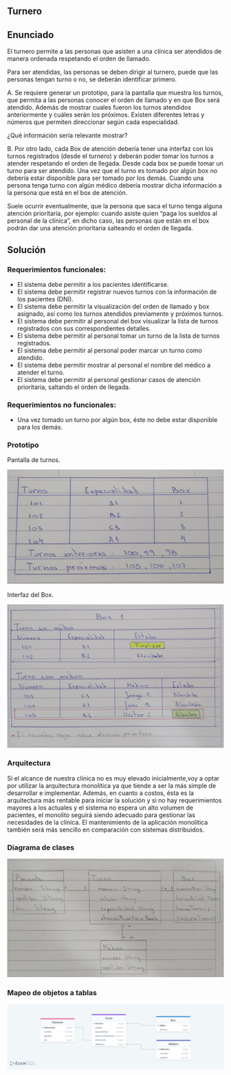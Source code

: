## Turnero

## Enunciado

El turnero permite a las personas que asisten a una clínica ser atendidos de manera ordenada respetando el orden de llamado.

Para ser atendidas, las personas se deben dirigir al turnero, puede que las personas tengan turno o no, se deberán identificar primero.

A. Se requiere generar un prototipo, para la pantalla que muestra los turnos, que permita a las personas conocer el orden de llamado y en que Box será atendido. Además de mostrar cuales fueron los turnos atendidos anteriormente y cuáles serán los próximos. Existen diferentes letras y números que permiten direccionar según cada especialidad.

¿Qué información sería relevante mostrar?

B. Por otro lado, cada Box de atención debería tener una interfaz con los turnos registrados (desde el turnero) y deberán poder tomar los turnos a atender respetando el orden de llegada. Desde cada box se puede tomar un turno para ser atendido. Una vez que el turno es tomado por algún box no debería estar disponible para ser tomado por los demás. Cuando una persona tenga turno con algún médico debería mostrar dicha información a la persona que está en el box de atención.

Suele ocurrir eventualmente, que la persona que saca el turno tenga alguna atención prioritaria, por ejemplo: cuando asiste quien “paga los sueldos al personal de la clínica”, en dicho caso, las personas que están en el box podrán dar una atención prioritaria salteando el orden de llegada.

## Solución

### Requerimientos funcionales:

- El sistema debe permitir a los pacientes identificarse.
- El sistema debe permitir registrar nuevos turnos con la información de los pacientes (DNI).
- El sistema debe permitir la visualización del orden de llamado y box asignado, así como los turnos atendidos previamente y próximos turnos.
- El sistema debe permitir al personal del box visualizar la lista de turnos registrados con sus correspondientes detalles.
- El sistema debe permitir al personal tomar un turno de la lista de turnos registrados.
- El sistema debe permitir al personal poder marcar un turno como atendido.
- El sistema debe permitir mostrar al personal el nombre del médico a atender el turno.
- El sistema debe permitir al personal gestionar casos de atención prioritaria, saltando el orden de llegada.

### Requerimientos no funcionales:

- Una vez tomado un turno por algún box, éste no debe estar disponible para los demás.

### Prototipo

Pantalla de turnos.

![PantallaTurnos](Pantalla.jpg)

Interfaz del Box.

![Box](Box.jpg)

### Arquitectura

Si el alcance de nuestra clínica no es muy elevado inicialmente,voy a optar por utilizar la arquitectura monolítica ya que tiende a ser la más simple de desarrollar e implementar. Además, en cuanto a costos, ésta es la arquitectura más rentable para iniciar la solución y si no hay requerimientos mayores a los actuales y el sistema no espera un alto volumen de pacientes, el monolito seguirá siendo adecuado para gestionar las necesidades de la clínica. El mantenimiento de la aplicación monolítica también será más sencillo en comparación con sistemas distribuidos.

### Diagrama de clases

![DiagramaDeClases](DiagramaDeClases.jpg)

### Mapeo de objetos a tablas

![Mapeo](MapeoObjetoRelacional.png)